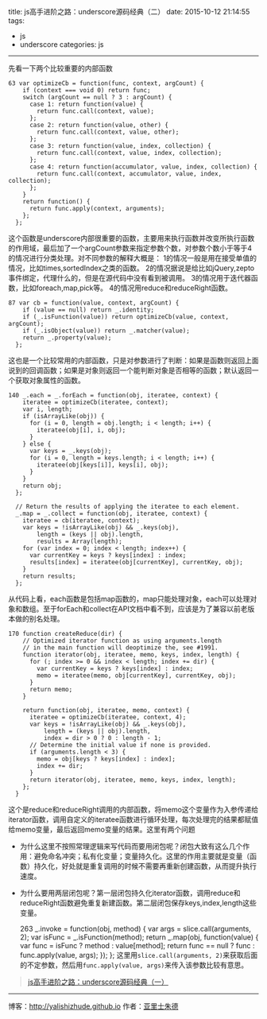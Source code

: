 title: js高手进阶之路：underscore源码经典（二）
date: 2015-10-12 21:14:55
tags:
- js
- underscore
categories: js
---
先看一下两个比较重要的内部函数
<!-- more -->

    63 var optimizeCb = function(func, context, argCount) {
        if (context === void 0) return func;
        switch (argCount == null ? 3 : argCount) {
          case 1: return function(value) {
            return func.call(context, value);
          };
          case 2: return function(value, other) {
            return func.call(context, value, other);
          };
          case 3: return function(value, index, collection) {
            return func.call(context, value, index, collection);
          };
          case 4: return function(accumulator, value, index, collection) {
            return func.call(context, accumulator, value, index, collection);
          };
        }
        return function() {
          return func.apply(context, arguments);
        };
      };

这个函数是underscore内部很重要的函数，主要用来执行函数并改变所执行函数的作用域，最后加了一个argCount参数来指定参数个数，对参数个数小于等于4的情况进行分类处理。对不同参数的解释大概是：
1的情况一般是用在接受单值的情况，比如times,sortedIndex之类的函数。
2的情况据说是给比如jQuery,zepto事件绑定，代理什么的，但是在源代码中没有看到被调用。
3的情况用于迭代器函数，比如foreach,map,pick等。
4的情况用reduce和reduceRight函数。

    87 var cb = function(value, context, argCount) {
        if (value == null) return _.identity;
        if (_.isFunction(value)) return optimizeCb(value, context, argCount);
        if (_.isObject(value)) return _.matcher(value);
        return _.property(value);
      };
这也是一个比较常用的内部函数，只是对参数进行了判断：如果是函数则返回上面说到的回调函数；如果是对象则返回一个能判断对象是否相等的函数；默认返回一个获取对象属性的函数。

    140 _.each = _.forEach = function(obj, iteratee, context) {
        iteratee = optimizeCb(iteratee, context);
        var i, length;
        if (isArrayLike(obj)) {
          for (i = 0, length = obj.length; i < length; i++) {
            iteratee(obj[i], i, obj);
          }
        } else {
          var keys = _.keys(obj);
          for (i = 0, length = keys.length; i < length; i++) {
            iteratee(obj[keys[i]], keys[i], obj);
          }
        }
        return obj;
      };
    
      // Return the results of applying the iteratee to each element.
      _.map = _.collect = function(obj, iteratee, context) {
        iteratee = cb(iteratee, context);
        var keys = !isArrayLike(obj) && _.keys(obj),
            length = (keys || obj).length,
            results = Array(length);
        for (var index = 0; index < length; index++) {
          var currentKey = keys ? keys[index] : index;
          results[index] = iteratee(obj[currentKey], currentKey, obj);
        }
        return results;
      };
从代码上看，each函数是包括map函数的，map只能处理对象，each可以处理对象和数组。至于forEach和collect在API文档中看不到，应该是为了兼容以前老版本做的别名处理。

    170 function createReduce(dir) {
        // Optimized iterator function as using arguments.length
        // in the main function will deoptimize the, see #1991.
        function iterator(obj, iteratee, memo, keys, index, length) {
          for (; index >= 0 && index < length; index += dir) {
            var currentKey = keys ? keys[index] : index;
            memo = iteratee(memo, obj[currentKey], currentKey, obj);
          }
          return memo;
        }
    
        return function(obj, iteratee, memo, context) {
          iteratee = optimizeCb(iteratee, context, 4);
          var keys = !isArrayLike(obj) && _.keys(obj),
              length = (keys || obj).length,
              index = dir > 0 ? 0 : length - 1;
          // Determine the initial value if none is provided.
          if (arguments.length < 3) {
            memo = obj[keys ? keys[index] : index];
            index += dir;
          }
          return iterator(obj, iteratee, memo, keys, index, length);
        };
      }
这个是reduce和reduceRight调用的内部函数，将memo这个变量作为入参传递给iterator函数，调用自定义的iteratee函数进行循环处理，每次处理完的结果都赋值给memo变量，最后返回memo变量的结果。这里有两个问题
* 为什么这里不按照常理逻辑来写代码而要用闭包呢？闭包大致有这么几个作用：避免命名冲突；私有化变量；变量持久化。这里的作用主要就是变量（函数）持久化，好处就是重复调用的时候不需要再重新创建函数，从而提升执行速度。
* 为什么要用两层闭包呢？第一层闭包持久化iterator函数，调用reduce和reduceRight函数避免重复新建函数。第二层闭包保存keys,index,length这些变量。

    263 _.invoke = function(obj, method) {
      var args = slice.call(arguments, 2);
      var isFunc = _.isFunction(method);
      return _.map(obj, function(value) {
        var func = isFunc ? method : value[method];
        return func == null ? func : func.apply(value, args);
      });
    }; 
这里用`slice.call(arguments, 2)`来获取后面的不定参数，然后用`func.apply(value, args)`来传入该参数比较有意思。


>[js高手进阶之路：underscore源码经典（一）](http://yalishizhude.github.io/2015/09/22/underscore-source/)

- - - 
博客：http://yalishizhude.github.io
作者：[亚里士朱德](http://yalishizhude.github.io/about/)